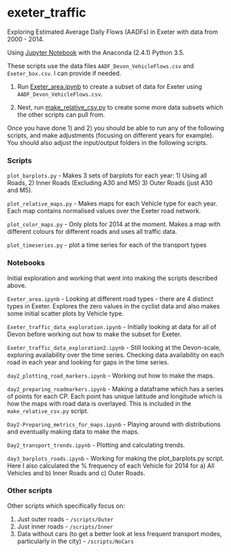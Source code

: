 # exeter_traffic
Exploring Estimated Average Daily Flows (AADFs) in Exeter with data from 2000 - 2014.

Using [Jupyter Notebook](http://jupyter.org/) with the Anaconda (2.4.1) Python 3.5.

These scripts use the data files `AADF_Devon_VehicleFlows.csv` and `Exeter_box.csv`. I can provide if needed. 

1) Run [Exeter_area.ipynb](/notebooks/Exeter_area.ipynb) to create a subset of data for Exeter 
using `AADF_Devon_VehicleFlows.csv`.


2) Next, run [make_relative_csv.py](/scripts/make_relative_csv.py) to create some more data subsets 
which the other scripts can pull from.   

Once you have done 1) and 2) you should be able to run any of the following scripts, and make adjustments (focusing on 
different years for example). You should also adjust the input/output folders in the following scripts. 

### Scripts
`plot_barplots.py`  - Makes 3 sets of barplots for each year: 1) Using all Roads, 2) Inner Roads (Excluding A30 and M5) 3) Outer Roads 
(just A30 and M5). 

`plot_relative_maps.py`  - Makes maps for each Vehicle type for each year. Each map contains normalised values over the Exeter road 
network.

`plot_color_maps.py` - Only plots for 2014 at the moment. Makes a map with different colours for different roads and uses all traffic data.

`plot_timeseries.py` - plot a time series for each of the transport types

### Notebooks

Initial exploration and working that went into making the scripts described above. 

`Exeter_area.ipynb` - Looking at different road types - there are 4 distinct types in Exeter. Explores the zero values in the cyclist data 
and also makes some initial scatter plots by Vehicle type. 
  
         
`Exeter_traffic_data_exploration.ipynb` - Initially looking at data for all of Devon before working out how to make the subset for Exeter.

`Exeter_traffic_data_exploration2.ipynb` - Still looking at the Devon-scale, exploring availability over the time series. Checking data 
availability on each road in each year and looking for gaps in the time series. 

`day2_plotting_road_markers.ipynb` - Working out how to make the maps.    

`day2_preparing_roadmarkers.ipynb` - Making a dataframe which has a series of points for each CP. Each point has unique latitude and 
longitude which is how the maps with road data is overlayed. This is included in the `make_relative_csv.py` script.

`Day2-Preparing_metrics_for_maps.ipynb` - Playing around with distributions and eventually making data to make the maps.  

`Day2_transport_trends.ipynb` - Plotting and calculating trends. 

`day3_barplots_roads.ipynb` - Working for making the plot_barplots.py script. Here I also calculated the % frequency of each Vehicle for 
2014 for a) All Vehicles and b) Inner Roads and c) Outer Roads. 

### Other scripts

Other scripts which specifically focus on:

1) Just outer roads - `/scripts/Outer`      
2) Just inner roads - `/scripts/Inner`        
3) Data without cars (to get a better look at less frequent transport modes, particularly in the city) -  `/scripts/NoCars`   




